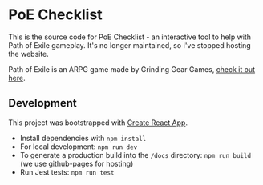 # PoE Checklist

This is the source code for PoE Checklist - an interactive tool to help with Path of Exile gameplay. It's no longer maintained, so I've stopped hosting the website.

Path of Exile is an ARPG game made by Grinding Gear Games, [check it out here](http://www.pathofexile.com/).

## Development

This project was bootstrapped with [Create React App](https://github.com/facebookincubator/create-react-app).

- Install dependencies with `npm install`
- For local development: `npm run dev`
- To generate a production build into the `/docs` directory: `npm run build` (we use github-pages for hosting)
- Run Jest tests: `npm run test`
